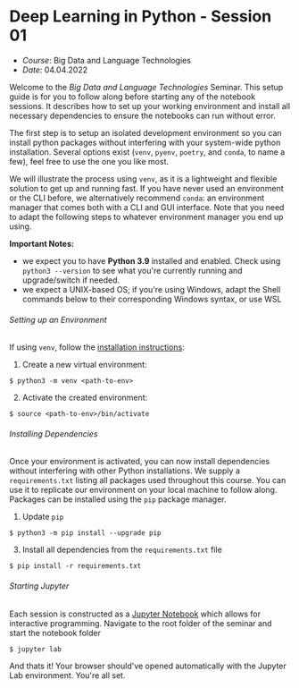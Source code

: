 # Deep Learning in Python - Session 01

- *Course*: Big Data and Language Technologies
- *Date*: 04.04.2022

Welcome to the *Big Data and Language Technologies* Seminar. This setup guide is for you to follow along before starting any of the notebook sessions.
It describes how to set up your working environment and install all necessary dependencies to ensure the notebooks can run without error.

The first step is to setup an isolated development environment so you can install python packages without interfering with your system-wide python installation. Several options exist (`venv`, `pyenv`, `poetry`, and `conda`, to name a few), feel free to use the one you like most. 

We will illustrate the process using `venv`, as it is a lightweight and flexible solution to get up and running fast. If you have never used an environment or the CLI before, we alternatively recommend `conda`: an environment manager that comes both with a CLI and GUI interface. Note that you need to adapt the following steps to whatever environment manager you end up using.

**Important Notes:** 
- we expect you to have **Python 3.9** installed and enabled. Check using `python3 --version` to see what you're currently running and upgrade/switch if needed.
- we expect a UNIX-based OS; if you're using Windows, adapt the Shell commands below to their corresponding Windows syntax, or use WSL

###### Setting up an Environment

If using `venv`, follow the [installation instructions](https://docs.python.org/3/library/venv.html):

1. Create a new virtual environment:

```shell
$ python3 -m venv <path-to-env>
```
2. Activate the created environment:

```shell
$ source <path-to-env>/bin/activate
```

###### Installing Dependencies

Once your environment is activated, you can now install dependencies without interfering with other Python installations.
We supply a `requirements.txt` listing all packages used throughout this course. You can use it to replicate our environment on your local machine to follow along. Packages can be installed using the `pip` package manager.

1. Update `pip`

```shell
$ python3 -m pip install --upgrade pip
```
3. Install all dependencies from the `requirements.txt` file

```shell
$ pip install -r requirements.txt
```

###### Starting Jupyter

Each session is constructed as a [Jupyter Notebook](https://jupyter.org) which allows for interactive programming.
Navigate to the root folder of the seminar and start the notebook folder

```shell
$ jupyter lab
```

And thats it! Your browser should've opened automatically with the Jupyter Lab environment. You're all set.



